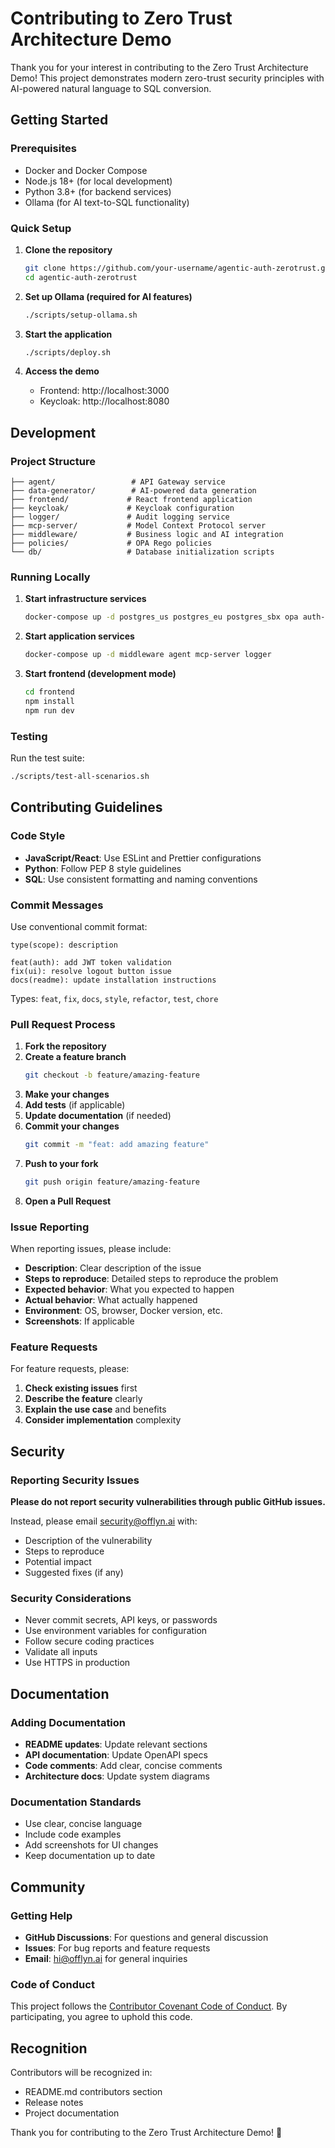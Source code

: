 # Contributing to Zero Trust Architecture Demo

Thank you for your interest in contributing to the Zero Trust Architecture Demo! This project demonstrates modern zero-trust security principles with AI-powered natural language to SQL conversion.

## Getting Started

### Prerequisites

- Docker and Docker Compose
- Node.js 18+ (for local development)
- Python 3.8+ (for backend services)
- Ollama (for AI text-to-SQL functionality)

### Quick Setup

1. **Clone the repository**
   ```bash
   git clone https://github.com/your-username/agentic-auth-zerotrust.git
   cd agentic-auth-zerotrust
   ```

2. **Set up Ollama (required for AI features)**
   ```bash
   ./scripts/setup-ollama.sh
   ```

3. **Start the application**
   ```bash
   ./scripts/deploy.sh
   ```

4. **Access the demo**
   - Frontend: http://localhost:3000
   - Keycloak: http://localhost:8080

## Development

### Project Structure

```
├── agent/                 # API Gateway service
├── data-generator/        # AI-powered data generation
├── frontend/             # React frontend application
├── keycloak/             # Keycloak configuration
├── logger/               # Audit logging service
├── mcp-server/           # Model Context Protocol server
├── middleware/           # Business logic and AI integration
├── policies/             # OPA Rego policies
└── db/                   # Database initialization scripts
```

### Running Locally

1. **Start infrastructure services**
   ```bash
   docker-compose up -d postgres_us postgres_eu postgres_sbx opa auth-service
   ```

2. **Start application services**
   ```bash
   docker-compose up -d middleware agent mcp-server logger
   ```

3. **Start frontend (development mode)**
   ```bash
   cd frontend
   npm install
   npm run dev
   ```

### Testing

Run the test suite:
```bash
./scripts/test-all-scenarios.sh
```

## Contributing Guidelines

### Code Style

- **JavaScript/React**: Use ESLint and Prettier configurations
- **Python**: Follow PEP 8 style guidelines
- **SQL**: Use consistent formatting and naming conventions

### Commit Messages

Use conventional commit format:
```
type(scope): description

feat(auth): add JWT token validation
fix(ui): resolve logout button issue
docs(readme): update installation instructions
```

Types: `feat`, `fix`, `docs`, `style`, `refactor`, `test`, `chore`

### Pull Request Process

1. **Fork the repository**
2. **Create a feature branch**
   ```bash
   git checkout -b feature/amazing-feature
   ```
3. **Make your changes**
4. **Add tests** (if applicable)
5. **Update documentation** (if needed)
6. **Commit your changes**
   ```bash
   git commit -m "feat: add amazing feature"
   ```
7. **Push to your fork**
   ```bash
   git push origin feature/amazing-feature
   ```
8. **Open a Pull Request**

### Issue Reporting

When reporting issues, please include:

- **Description**: Clear description of the issue
- **Steps to reproduce**: Detailed steps to reproduce the problem
- **Expected behavior**: What you expected to happen
- **Actual behavior**: What actually happened
- **Environment**: OS, browser, Docker version, etc.
- **Screenshots**: If applicable

### Feature Requests

For feature requests, please:

1. **Check existing issues** first
2. **Describe the feature** clearly
3. **Explain the use case** and benefits
4. **Consider implementation** complexity

## Security

### Reporting Security Issues

**Please do not report security vulnerabilities through public GitHub issues.**

Instead, please email security@offlyn.ai with:
- Description of the vulnerability
- Steps to reproduce
- Potential impact
- Suggested fixes (if any)

### Security Considerations

- Never commit secrets, API keys, or passwords
- Use environment variables for configuration
- Follow secure coding practices
- Validate all inputs
- Use HTTPS in production

## Documentation

### Adding Documentation

- **README updates**: Update relevant sections
- **API documentation**: Update OpenAPI specs
- **Code comments**: Add clear, concise comments
- **Architecture docs**: Update system diagrams

### Documentation Standards

- Use clear, concise language
- Include code examples
- Add screenshots for UI changes
- Keep documentation up to date

## Community

### Getting Help

- **GitHub Discussions**: For questions and general discussion
- **Issues**: For bug reports and feature requests
- **Email**: hi@offlyn.ai for general inquiries

### Code of Conduct

This project follows the [Contributor Covenant Code of Conduct](CODE_OF_CONDUCT.md). By participating, you agree to uphold this code.

## Recognition

Contributors will be recognized in:
- README.md contributors section
- Release notes
- Project documentation

Thank you for contributing to the Zero Trust Architecture Demo! 🚀
